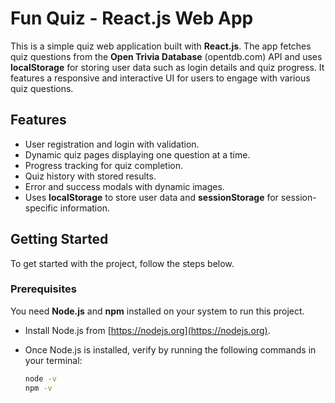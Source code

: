 # Fun Quiz - React.js Web App

This is a simple quiz web application built with **React.js**. The app fetches quiz questions from the **Open Trivia Database** (opentdb.com) API and uses **localStorage** for storing user data such as login details and quiz progress. It features a responsive and interactive UI for users to engage with various quiz questions.

## Features

- User registration and login with validation.
- Dynamic quiz pages displaying one question at a time.
- Progress tracking for quiz completion.
- Quiz history with stored results.
- Error and success modals with dynamic images.
- Uses **localStorage** to store user data and **sessionStorage** for session-specific information.

## Getting Started

To get started with the project, follow the steps below.

### Prerequisites

You need **Node.js** and **npm** installed on your system to run this project.

- Install Node.js from [https://nodejs.org](https://nodejs.org).
- Once Node.js is installed, verify by running the following commands in your terminal:
  
  ```bash
  node -v
  npm -v
